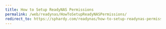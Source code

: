 ```yaml
---
title: How to Setup ReadyNAS Permissions
permalink: /web/readynas/HowToSetupReadyNASPermissions/
redirect_to: https://sphardy.com/readynas/how-to-setup-readynas-permissions/
---
```


